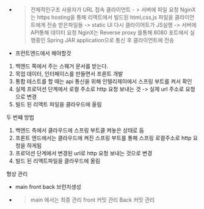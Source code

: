 
- > 전체적인구조 
  > 사용자가 URL 접속
  > 클라이언트 - > 서버에 파일 요청
  > NginX는 https hosting을 통해 리액트에서 빌드된 html,css,js 파일을 클라이언트에게 전송
  > 받은파일들  -> static UI
  > 다시 클라이어트가 JS실행 -> 서버에 API통해 데이터 요청
  > NginX는 Reverse proxy 를통해 8080 포트에서 실행중인 Spring JAR application으로 통신 후 클라이언트에 전송


- 프런트엔드에서 해야할것 
1. 백엔드 쪽에서 주는 스웨거 문서를 받는다.
2. 목업 데이터, 인터페이스를 만들면서 프론트 개발
3. 통합 테스트를 할 때는 api 통신을 위해 인텔리제이에서 스프링 부트를 켜서 확인
4. 실제 프로덕션 단계에서 로컬 주소로 http 요청 보내는 것 -> 실제 url 주소로 요청으로 변경 
5. 빌드 된 리액트 파일을 클라우드에 올림


두 번쨰 방법 
1. 백엔드 측에서 클라우드에 스프링 부트클 켜놓은 상태로 둠
2. 프론트 엔드에서는 클라우드에 켜진 스프링 부트를 통해 스프링 로컬주소로 http 요청을 하게됨
3. 프로덕션 단계에서 변경된 url로 http 요청 보내는 것으로 변경 
4. 빌드 된 리액트파일을 클라우드에 올림

형상 관리 
- main front back 브런치생성
- > main 에서는 최종 관리
  > front 커밋 관리
  > Back 커밋 관리

